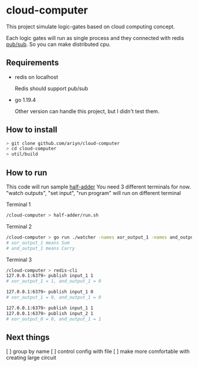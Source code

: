 # cloud-computer

This project simulate logic-gates based on cloud computing concept.

Each logic gates will run as single process and they connected with redis [pub/sub](https://redis.io/docs/manual/pubsub/).
So you can make distributed cpu.

## Requirements

- redis on localhost
  
  Redis should support pub/sub
  
- go 1.19.4

  Other version can handle this project, but I didn't test them.

## How to install

```bash
> git clone github.com/ariyn/cloud-computer
> cd cloud-computer
> util/build
```

## How to run

This code will run sample [half-adder](https://en.wikipedia.org/wiki/Adder_(electronics)#:~:text=%5Bedit%5D-,Half%20adder%5Bedit%5D,-Half%20adder%20logic)
You need 3 different terminals for now.
"watch outputs", "set input", "run program" will run on different terminal

Terminal 1
```bash
/cloud-computer > half-adder/run.sh
```

Terminal 2
```bash
/cloud-computer > go run ./watcher -names xor_output_1 -names and_output_1
# xor_output_1 means Sum
# and_output_1 means Carry
```

Terminal 3
```bash
/cloud-computer > redis-cli
127.0.0.1:6379> publish input_1 1
# xor_output_1 = 1, and_output_1 = 0

127.0.0.1:6379> publish input_1 0
# xor_output_1 = 0, and_output_1 = 0

127.0.0.1:6379> publish input_1 1
127.0.0.1:6379> publish input_2 1
# xor_output_0 = 0, and_output_1 = 1
```

## Next things

[ ] group by name
[ ] control config with file
[ ] make more comfortable with creating large circuit

